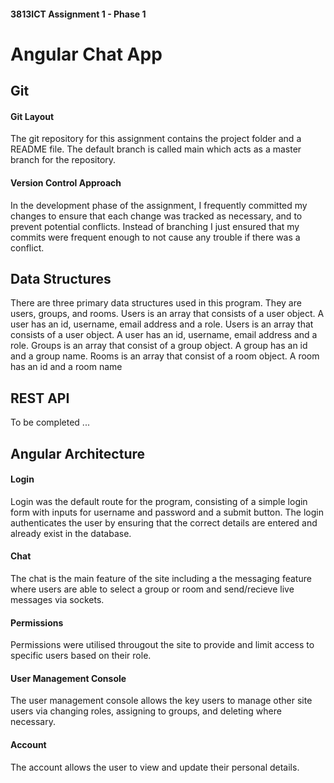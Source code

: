 #### 3813ICT Assignment 1 - Phase 1
# Angular Chat App

## Git
#### Git Layout
The git repository for this assignment contains the project folder and a README file. The default branch is called main which acts as a master branch for the repository.
#### Version Control Approach
In the development phase of the assignment, I frequently committed my changes to ensure that each change was tracked as necessary, and to prevent potential  conflicts. Instead of branching I just ensured that my commits were frequent enough to not cause any trouble if there was a conflict.

## Data Structures  
There are three primary data structures used in this program. They are users, groups, and rooms. Users is an array that consists of a user object. A user has an id, username, email address and a role.
Users is an array that consists of a user object. A user has an id, username, email address and a role.
Groups is an array that consist of a group object. A group has an id and a group name.
Rooms is an array that consist of a room object. A room has an id and a room name

## REST API
To be completed ...

## Angular Architecture
#### Login
Login was the default route for the program, consisting of a simple login form with inputs for username and password and a submit button. The login authenticates the user by ensuring that the correct details are entered and already exist in the database.
#### Chat
The chat is the main feature of the site including a the messaging feature where users are able to select a group or room and send/recieve live messages via sockets.
#### Permissions
Permissions were utilised througout the site to provide and limit access to specific users based on their role.
#### User Management Console
The user management console allows the key users to manage other site users via changing roles, assigning to groups, and deleting where necessary.
#### Account
The account allows the user to view and update their personal details.
